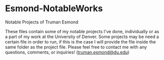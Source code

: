 # Esmond-NotableWorks
Notable Projects of Truman Esmond

These files contain some of my notable projects I've done, individually or as a part of my work at the University of Denver. Some projects may be need a certain file in order to run, if this is the case I will provide the file inside the same folder as the project file. Please feel free to contact me with any questions, comments, or inquiries! (truman.esmond@du.edu)
